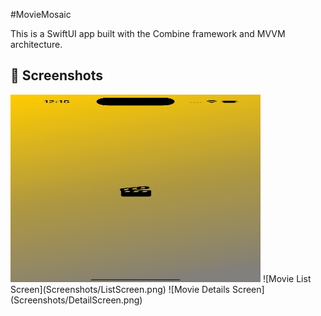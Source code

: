 
#MovieMosaic

This is a SwiftUI app built with the Combine framework and MVVM architecture.

## 📸 Screenshots
<img src="MovieMosaic/Screenshots/SplashScreen.png" alt="Splash Screen" width="400" height="300"/>
![Movie List Screen](Screenshots/ListScreen.png)
![Movie Details Screen](Screenshots/DetailScreen.png)
